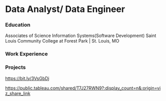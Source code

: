 # Data Analyst/ Data Engineer

### Education
Associates of Science Information Systems(Software Development)
Saint Louis Community College at Forest Park | St. Louis, MO


### Work Experience



### Projects
https://bit.ly/3VsGbDj

https://public.tableau.com/shared/T7J27RWN9?:display_count=n&:origin=viz_share_link
